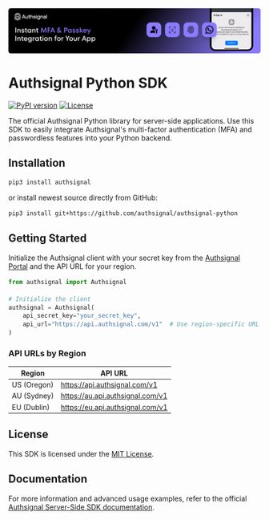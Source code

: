 <img width="1070" alt="Authsignal" src="https://raw.githubusercontent.com/authsignal/authsignal-python/main/.github/images/authsignal.png">

# Authsignal Python SDK

[![PyPI version](https://img.shields.io/pypi/v/authsignal.svg)](https://pypi.org/project/authsignal/)
[![License](https://img.shields.io/github/license/authsignal/authsignal-python.svg)](https://github.com/authsignal/authsignal-python/blob/main/LICENSE)

The official Authsignal Python library for server-side applications. Use this SDK to easily integrate Authsignal's multi-factor authentication (MFA) and passwordless features into your Python backend.

## Installation

```bash
pip3 install authsignal
```

or install newest source directly from GitHub:

```bash
pip3 install git+https://github.com/authsignal/authsignal-python
```

## Getting Started

Initialize the Authsignal client with your secret key from the [Authsignal Portal](https://portal.authsignal.com/) and the API URL for your region.

```python
from authsignal import Authsignal

# Initialize the client
authsignal = Authsignal(
    api_secret_key="your_secret_key",
    api_url="https://api.authsignal.com/v1"  # Use region-specific URL
)
```

### API URLs by Region

| Region      | API URL                          |
| ----------- | -------------------------------- |
| US (Oregon) | https://api.authsignal.com/v1    |
| AU (Sydney) | https://au.api.authsignal.com/v1 |
| EU (Dublin) | https://eu.api.authsignal.com/v1 |

## License

This SDK is licensed under the [MIT License](LICENSE).

## Documentation

For more information and advanced usage examples, refer to the official [Authsignal Server-Side SDK documentation](https://docs.authsignal.com/sdks/server/overview).
